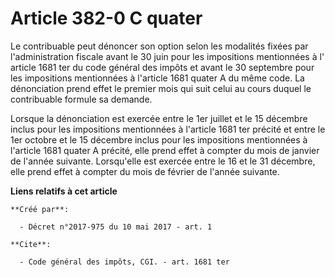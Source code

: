 # Article 382-0 C quater

Le contribuable peut dénoncer son option selon les modalités fixées par l'administration fiscale avant le 30 juin pour les
impositions mentionnées à l'
article 1681 ter du code général des impôts
et avant le 30 septembre pour les impositions mentionnées à l'article 1681 quater A du même code. La dénonciation prend effet
le premier mois qui suit celui au cours duquel le contribuable formule sa demande.

Lorsque la dénonciation est exercée entre le 1er juillet et le 15 décembre inclus pour les impositions mentionnées à
l'article 1681 ter précité et entre le 1er octobre et le 15 décembre inclus pour les impositions mentionnées à l'article 1681
quater A précité, elle prend effet à compter du mois de janvier de l'année suivante. Lorsqu'elle est exercée entre le 16 et
le 31 décembre, elle prend effet à compter du mois de février de l'année suivante.

**Liens relatifs à cet article**

	**Créé par**:

	  - Décret n°2017-975 du 10 mai 2017 - art. 1

	**Cite**:

	  - Code général des impôts, CGI. - art. 1681 ter
